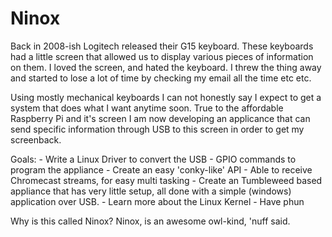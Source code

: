 # Ninox

Back in 2008-ish Logitech released their G15 keyboard.
These keyboards had a little screen that allowed us to display various pieces of information on them. I loved the screen, and hated the keyboard.
I threw the thing away and started to lose a lot of time by checking my email all the time etc etc.

Using mostly mechanical keyboards I can not honestly say I expect to get a system that does what I want anytime soon. True to the affordable Raspberry Pi and it's screen I am now developing an applicance that can send specific information through USB to this screen in order to get my screenback.

Goals:
    - Write a Linux Driver to convert the USB - GPIO commands to program the appliance
    - Create an easy 'conky-like' API
    - Able to receive Chromecast streams, for easy multi tasking
    - Create an Tumbleweed based appliance that has very little setup, all done with a simple (windows) application over USB.
    - Learn more about the Linux Kernel
    - Have phun



Why is this called Ninox?
Ninox, is an awesome owl-kind, 'nuff said.
